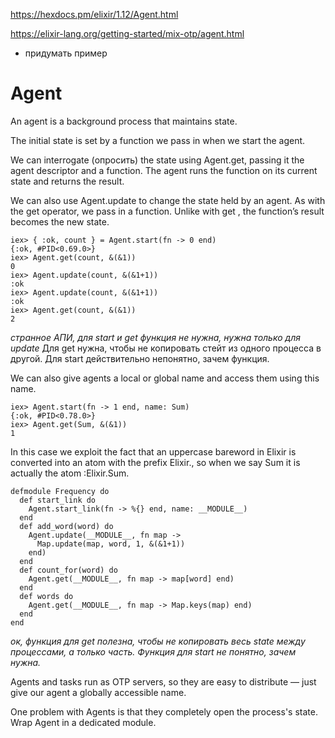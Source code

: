 
https://hexdocs.pm/elixir/1.12/Agent.html

https://elixir-lang.org/getting-started/mix-otp/agent.html

- придумать пример

# Agent

An agent is a background process that maintains state.

The initial state is set by a function we pass in when we start the agent.

We can interrogate (опросить) the state using Agent.get, 
passing it the agent descriptor and a function. 
The agent runs the function on its current state and returns the result.

We can also use Agent.update to change the state held by an agent. 
As with the get operator, we pass in a function. 
Unlike with get , the function’s result becomes the new state.

```
iex> { :ok, count } = Agent.start(fn -> 0 end)
{:ok, #PID<0.69.0>}
iex> Agent.get(count, &(&1))
0
iex> Agent.update(count, &(&1+1))
:ok
iex> Agent.update(count, &(&1+1))
:ok
iex> Agent.get(count, &(&1))
2
```

_странное АПИ, для start и get функция не нужна, нужна только для update_
Для get нужна, чтобы не копировать стейт из одного процесса в другой.
Для start действительно непонятно, зачем функция.

We can also give agents a local or global name and access them using this name.

```
iex> Agent.start(fn -> 1 end, name: Sum)
{:ok, #PID<0.78.0>}
iex> Agent.get(Sum, &(&1))
1
```
In this case we exploit the fact that an uppercase bareword in Elixir 
is converted into an atom with the prefix Elixir., 
so when we say Sum it is actually the atom :Elixir.Sum.

```
defmodule Frequency do
  def start_link do
    Agent.start_link(fn -> %{} end, name: __MODULE__)
  end
  def add_word(word) do
    Agent.update(__MODULE__, fn map ->
      Map.update(map, word, 1, &(&1+1))
    end)
  end
  def count_for(word) do
    Agent.get(__MODULE__, fn map -> map[word] end)
  end
  def words do
    Agent.get(__MODULE__, fn map -> Map.keys(map) end)
  end
end
```
_ок, функция для get полезна, чтобы не копировать весь state между процессами, а только часть. Функция для start не понятно, зачем нужна._

Agents and tasks run as OTP servers, so they are easy to distribute — 
just give our agent a globally accessible name.

One problem with Agents is that they completely open the process's state.
Wrap Agent in a dedicated module.
